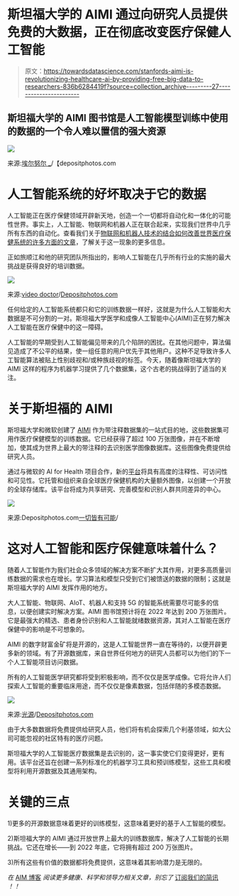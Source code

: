 # 斯坦福大学的 AIMI 通过向研究人员提供免费的大数据，正在彻底改变医疗保健人工智能

> 原文：<https://towardsdatascience.com/stanfords-aimi-is-revolutionizing-healthcare-ai-by-providing-free-big-data-to-researchers-836b6284419f?source=collection_archive---------27----------------------->

## 斯坦福大学的 AIMI 图书馆是人工智能模型训练中使用的数据的一个令人难以置信的强大资源

![](img/aa3cef8715e7c8e45842ec17f2d29984.png)

来源:[埃尔努尔 _](https://depositphotos.com/portfolio-1000975.html)/【depositphotos.com 

# 人工智能系统的好坏取决于它的数据

人工智能正在医疗保健领域开辟新天地，创造一个一切都将自动化和一体化的可能性世界。事实上，人工智能、物联网和机器人正在联合起来，实现我们世界中几乎所有东西的自动化。查看我们关于[物联网和机器人技术的结合如何改善世界医疗保健系统的许多方面的文章](https://www.aimblog.io/2021/08/13/iot-aided-robotics-and-healthcares-new-revolution/)，了解关于这一现象的更多信息。

正如旅顺江和他的研究团队所指出的，影响人工智能在几乎所有行业的实施的最大挑战是获得良好的培训数据。

![](img/f016353a15aa4646cdbb5bef2a88f108.png)

来源:[video doctor](https://depositphotos.com/portfolio-1063927.html?content=photo)/[Depositphotos.com](https://depositphotos.com/)

任何给定的人工智能系统都只和它的训练数据一样好，这就是为什么人工智能和大数据是不可分割的一对。斯坦福大学医学和成像人工智能中心(AIMI)正在努力解决人工智能在医疗保健中的这一障碍。

人工智能的早期受到人工智能偏见带来的几个陷阱的困扰。在其他问题中，算法偏见造成了不公平的结果，使一组任意的用户优先于其他用户。这种不足导致许多人工智能算法被贴上性别歧视和/或种族歧视的标签。今天，随着像斯坦福大学的 AIMI 这样的程序为机器学习提供了几个数据集，这个古老的挑战得到了适当的关注。

# 关于斯坦福的 AIMI

斯坦福大学和微软创建了 [AIMI](https://aimi.stanford.edu/) 作为带注释数据集的一站式目的地，这些数据集可用作医疗保健模型的训练数据。它已经获得了超过 100 万张图像，并在不断增加，使其成为世界上最大的带注释的去识别医学图像数据库。这些图像免费提供给研究人员。

通过与微软的 AI for Health 项目合作，新的[平台](https://hai.stanford.edu/news/open-source-movement-comes-medical-datasets)将具有高度的注释性、可访问性和可见性。它托管和组织来自全球医疗保健机构的大量额外图像，以创建一个开放的全球存储库。该平台将成为共享研究、完善模型和识别人群共同差异的中心。

![](img/b96904196165373b544549b012ed32d7.png)

来源:Depositphotos.com[一切皆有可能](https://depositphotos.com/portfolio-1907633.html?content=photo)/[](https://depositphotos.com/)

# 这对人工智能和医疗保健意味着什么？

随着人工智能作为我们社会众多领域的解决方案不断扩大其作用，对更多高质量训练数据的需求也在增长。学习算法和模型只受到它们被馈送的数据的限制；这就是斯坦福大学的 AIMI 发挥作用的地方。

大人工智能、物联网、AIoT、机器人和支持 5G 的智能系统需要尽可能多的信息，以便创建实时解决方案。AIMI 图书馆预计将在 2022 年达到 200 万张图片。它是最强大的精选、患者身份识别和人工智能就绪数据资源，其对人工智能在医疗保健中的影响是不可想象的。

AIMI 的数字财富金矿将是开源的，这是人工智能世界一直在等待的，以便开辟更多新的领域。有了开源数据库，来自世界任何地方的研究人员都可以为他们的下一个人工智能项目访问数据。

所有的人工智能医学研究都将受到积极影响，而不仅仅是医学成像。它将允许人们探索人工智能的重要临床用途，而不仅仅是像素数据，包括伴随的多模态数据。

![](img/5d1696bbcd6848c9dea97b1874f9d319.png)

来源:[光源](https://depositphotos.com/portfolio-1229718.html?content=photo)/[Depositphotos.com](https://depositphotos.com/)

由于大多数数据将免费提供给研究人员，他们将有机会探索几个利基领域，如大公司可能忽视的社区特有的医疗问题。

斯坦福大学的人工智能医疗数据集是去识别的，这一事实使它们变得更好，更有用。该平台还旨在创建一系列标准化的机器学习工具和预训练模型，这些工具和模型将利用开源数据及其通用架构。

# 关键的三点

1)更多的开源数据意味着更好的训练模型，这意味着更好的基于人工智能的模型。

2)斯坦福大学的 AIMI 通过开放世界上最大的训练数据库，解决了人工智能的长期挑战。它还在增长——到 2022 年底，它将拥有超过 200 万张图片。

3)所有这些有价值的数据都将免费提供，这意味着其影响潜力是无限的。

*在* [AIM 博客](https://www.aimblog.io/) *阅读更多健康、科学和领导力相关文章，别忘了* [订阅我们的简讯](https://www.aimblog.io/get-subscribed/) *！！*